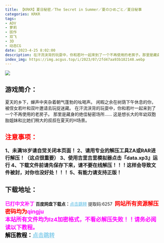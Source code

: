 ```yaml
---
title: 【KRKR】夏日秘密／The Secret in Summer／夏のひめごと／夏日秘事
categories: KRKR
tags:
- ADV
- 萝莉
- 拔作
- 双飞
- 3D
- 动态CG
date: 2023-4-25 8:02:00
description: 在汗流浃背的玩耍中，你和若叶一起来到了一个不再使用的老房子。那里是藏身的绝佳秘密场所……这是想长大的年幼双胞胎姐妹和比她们稍大的叔叔在夏天的H场景。
index_img: https://img.acgus.top/i/2023/07/2fd47aa93b182148.webp
---
```

![](https://img.acgus.top/i/2023/07/2fd47aa93b182148.webp)
## 游戏简介：
夏天的乡下，蝉声中夹杂着朝气蓬勃的吆喝声。
闲暇之余在树荫下午休息的你，被侄女若叶和双叶邀请去玩捉迷藏。
在汗流浃背的玩耍中，你和若叶一起来到了一个不再使用的老房子。
那里是藏身的绝佳秘密场所……
这是想长大的年幼双胞胎姐妹和比她们稍大的叔叔在夏天的H场景。
<br>





## <font color=#FF0000 >注意事项：</font>
<font size=3><b>1、未满18岁请自觉关闭本页面！
2、请用专业的解压工具ZA或RAR进行解压！（这点很重要）
3、使用吉里吉里模拟器点击『data.xp3』运行
4、下载文件前请先保存下来，请不要在线解压！！！这样会导致文件被封，对你也没好处！！！
5、有能力请支持正版！</b></font>

## 下载地址：
<font color=#FF00FF size=3><b>已打中文补丁</b></font>
<b>百度网盘下载点：</b><a href="https://pan.baidu.com/s/1Nas7sfZFt3dxs5NKQI8v9w?pwd=6257" style="color: #87CEEB;"><b>点击跳转</b></a> 提取码:6257
<a style="padding: 0" href="https://post.qingju.org/AD/"><img style="max-width:100%" src="https://img.acgus.top/i/2024/07/478f689b8021d8d499ab43d21acf137a.gif" alt=""></a>
<b><font color=#FF0000 size=4>网站所有资源解压密码均为</b></font><b><font color=#FF00FF size=4>qingju</font><font color=#FF0000 ></font></b><br><b><font color=#FF00FF size=4>本站所有文件均为lz4加密格式，不看必解压失败！！请务必阅读以下教程。</b></font><br><b><font color=#000 size=4>解压教程：</b><a href="https://post.qingju.org/tutorial/000/" style="color: #87CEEB;"><b>点击跳转</b></a>
